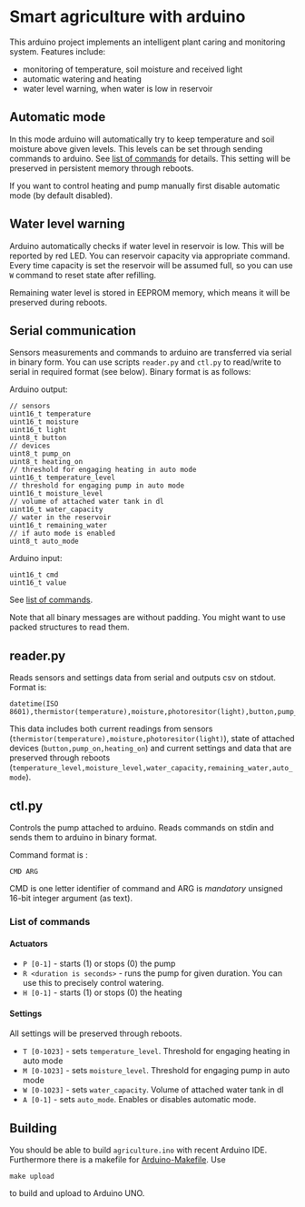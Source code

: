 # Smart agriculture with arduino

This arduino project implements an intelligent plant caring and monitoring system. Features include:

* monitoring of temperature, soil moisture and received light
* automatic watering and heating
* water level warning, when water is low in reservoir

## Automatic mode

In this mode arduino will automatically try to keep temperature and soil moisture above given levels. This levels can be set through sending commands to arduino. See [list of commands](#list-of-commands) for details. This setting will be preserved in persistent memory through reboots.

If you want to control heating and pump manually first disable automatic mode (by default disabled).


## Water level warning

Arduino automatically checks if water level in reservoir is low. This will be reported by red LED. You can reservoir capacity via appropriate command. Every time capacity is set the reservoir will be assumed full, so you can use `W` command to reset state after refilling.

Remaining water level is stored in EEPROM memory, which means it will be preserved during reboots.


## Serial communication

Sensors measurements and commands to arduino are transferred via serial in binary form. You can use scripts `reader.py` and `ctl.py` to read/write to serial in required format (see below). Binary format is as follows:

Arduino output:
```
// sensors
uint16_t temperature
uint16_t moisture
uint16_t light
uint8_t button
// devices
uint8_t pump_on
uint8_t heating_on
// threshold for engaging heating in auto mode
uint16_t temperature_level
// threshold for engaging pump in auto mode
uint16_t moisture_level
// volume of attached water tank in dl
uint16_t water_capacity
// water in the reservoir
uint16_t remaining_water
// if auto mode is enabled
uint8_t auto_mode
```

Arduino input:
```
uint16_t cmd
uint16_t value
```

See [list of commands](#list-of-commands).

Note that all binary messages are without padding. You might want to use packed structures to read them.

## reader.py

Reads sensors and settings data from serial and outputs csv on stdout. Format is:

```
datetime(ISO 8601),thermistor(temperature),moisture,photoresitor(light),button,pump_on,heating_on,temperature_level,moisture_level,water_capacity,remaining_water,auto_mode
```

This data includes both current readings from sensors (`thermistor(temperature),moisture,photoresitor(light)`), state of attached devices (`button,pump_on,heating_on`) and current settings and data that are preserved through reboots (`temperature_level,moisture_level,water_capacity,remaining_water,auto_mode`).

## ctl.py

Controls the pump attached to arduino. Reads commands on stdin and sends them to arduino in binary format.

Command format is :


```
CMD ARG
```

CMD is one letter identifier of command and ARG is *mandatory* unsigned 16-bit integer argument (as text).

### List of commands

#### Actuators

* `P [0-1]` - starts (1) or stops (0) the pump
* `R <duration is seconds>` - runs the pump for given duration. You can use this to precisely control watering.
* `H [0-1]` - starts (1) or stops (0) the heating

#### Settings

All settings will be preserved through reboots.

* `T [0-1023]` - sets `temperature_level`. Threshold for engaging heating in auto mode
* `M [0-1023]` - sets `moisture_level`. Threshold for engaging pump in auto mode
* `W [0-1023]` - sets `water_capacity`. Volume of attached water tank in dl
* `A [0-1]` - sets `auto_mode`. Enables or disables automatic mode.

## Building

You should be able to build `agriculture.ino` with recent Arduino IDE. Furthermore there is a makefile for [Arduino-Makefile](https://github.com/sudar/Arduino-Makefile). Use

```
make upload
```

to build and upload to Arduino UNO.
